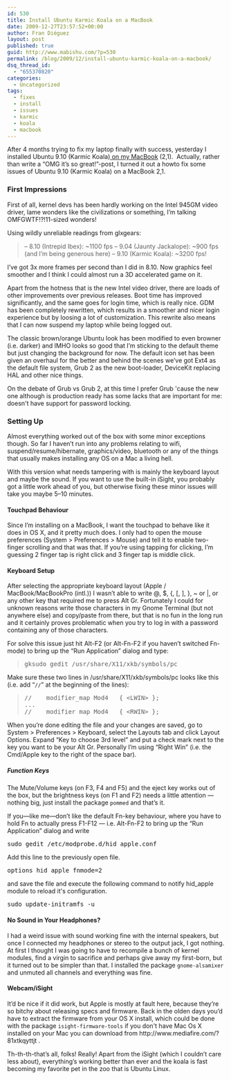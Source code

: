 ```yaml
---
id: 530
title: Install Ubuntu Karmic Koala on a MacBook
date: 2009-12-27T23:57:52+00:00
author: Fran Diéguez
layout: post
published: true
guid: http://www.mabishu.com/?p=530
permalink: /blog/2009/12/install-ubuntu-karmic-koala-on-a-macbook/
dsq_thread_id:
  - "655370820"
categories:
  - Uncategorized
tags:
  - fixes
  - install
  - issues
  - karmic
  - koala
  - macbook
---
```

<div>

After 4 months trying to fix my laptop finally with success, yesterday I installed Ubuntu 9.10 (Karmic Koala)<a title="Building Linux Kernel for Macbook 2,1" href="http://www.mabishu.com/blog/2007/09/22/cocinando-el-kernel-linux-para-macbook-core-2-duo/"> on my MacBook</a> (2,1).  Actually, rather than write a “OMG it’s so great!”-post, I turned it out a howto fix some issues of Ubuntu 9.10 (Karmic Koala) on a MacBook 2,1.
<h3>First Impressions</h3>
First of all, kernel devs has been hardly working on the Intel 945GM video driver, lame wonders like the civilizations or something, I’m talking OMFGWTF!?!11-sized wonders!

Using wildly unreliable readings from glxgears:
<blockquote>– 8.10 (Intrepid Ibex): ~1100 fps
– 9.04 (Jaunty Jackalope): ~900 fps (and I’m being generous here)
– 9.10 (Karmic Koala): ~3200 fps!</blockquote>
I’ve got 3x more frames per second than I did in 8.10. Now graphics feel smoother and I think I could almost run a 3D accelerated game on it.<!--more-->

Apart from the hotness that is the new Intel video driver, there are loads of other improvements over previous releases. Boot time has improved significantly, and the same goes for login time, which is really nice. GDM has been completely rewritten, which results in a smoother and nicer login experience but by loosing a lot of customization. This rewrite also means that I can now suspend my laptop while being logged out.

The classic brown/orange Ubuntu look has been modified to even browner (i.e. darker) and IMHO looks so good that I’m sticking to the default theme but just changing the background for now. The default icon set has been given an overhaul for the better and behind the scenes we’ve got Ext4 as the default file system, Grub 2 as the new boot-loader, DeviceKit replacing HAL and other nice things.

On the debate of Grub vs Grub 2, at this time I prefer Grub 'cause the new one although is production ready has some lacks that are important for me: doesn't have support for password locking.
<h3>Setting Up</h3>
Almost everything worked out of the box with some minor exceptions though. So far I haven’t run into any problems relating to wifi, suspend/resume/hibernate, graphics/video, bluetooth or any of the things that usually makes installing any OS on a Mac a living hell.

With this version what needs tampering with is mainly the keyboard layout and maybe the sound. If you want to use the built-in iSight, you probably got a little work ahead of you, but otherwise fixing these minor issues will take you maybe 5–10 minutes.
<h4>Touchpad Behaviour</h4>
Since I’m installing on a MacBook, I want the touchpad to behave like it does in OS X, and it pretty much does. I only had to open the mouse preferences (System &gt; Preferences &gt; Mouse) and tell it to enable two-finger scrolling and that was that. If you’re using tapping for clicking, I’m guessing 2 finger tap is right click and 3 finger tap is middle click.
<h4>Keyboard Setup</h4>
After selecting the appropriate keyboard layout (Apple / MacBook/MacBookPro (intl.)) I wasn’t able to write @, $, {, [, ], }, ~ or |, or any other key that required me to press Alt Gr. Fortunately I could for unknown reasons write those characters in my Gnome Terminal (but not anywhere else) and copy/paste from there, but that is no fun in the long run and it certainly proves problematic when you try to log in with a password containing any of those characters.

For solve this issue just hit Alt-F2 (or Alt-Fn-F2 if you haven’t switched Fn-mode) to bring up the “Run Application” dialog and type:
<blockquote>
<pre>gksudo gedit /usr/share/X11/xkb/symbols/pc</pre>
</blockquote>
Make sure these two lines in /usr/share/X11/xkb/symbols/pc looks like this (i.e. add “<code>//</code>” at the beginning of the lines):
<blockquote>
<pre>//    modifier_map Mod4   { &lt;LWIN&gt; };
...
//    modifier_map Mod4   { &lt;RWIN&gt; };</pre>
</blockquote>
When you’re done editing the file and your changes are saved, go to System &gt; Preferences &gt; Keyboard, select the Layouts tab and click Layout Options. Expand “Key to choose 3rd level” and put a check mark next to the key you want to be your Alt Gr. Personally I’m using “Right Win” (i.e. the Cmd/Apple key to the right of the space bar).
<h5>Function Keys</h5>
The Mute/Volume keys (on F3, F4 and F5) and the eject key works out of the box, but the brightness keys (on F1 and F2) needs a little attention — nothing big, just install the package <code>pommed</code> and that’s it.

If you—like me—don’t like the default Fn-key behaviour, where you have to hold Fn to actually press F1-F12 — i.e. Alt-Fn-F2 to bring up the “Run Application” dialog and write
<pre>sudo gedit /etc/modprobe.d/hid_apple.conf</pre>
Add this line to the previously open file.
<pre>options hid_apple fnmode=2</pre>
and save the file and execute the following command to notify hid_apple module to reload it's configuration.
<pre>sudo update-initramfs -u</pre>
<h4>No Sound in Your Headphones?</h4>
I had a weird issue with sound working fine with the internal speakers, but once I connected my headphones or stereo to the output jack, I got nothing. At first I thought I was going to have to recompile a bunch of kernel modules, find a virgin to sacrifice and perhaps give away my first-born, but it turned out to be simpler than that. I installed the package <code>gnome-alsamixer</code> and unmuted all channels and everything was fine.
<h4>Webcam/iSight</h4>
It’d be nice if it did work, but Apple is mostly at fault here, because they’re so bitchy about releasing specs and firmware. Back in the olden days you’d have to extract the firmware from your OS X install, which could be done with the package <code>isight-firmware-tools</code> if you don't have Mac Os X installed on your Mac you can download from http://www.mediafire.com/?81xtkqyttjt .

Th-th-th-that’s all, folks! Really! Apart from the iSight (which I couldn’t care less about), everything’s working better than ever and the koala is fast becoming my favorite pet in the zoo that is Ubuntu Linux.

</div>